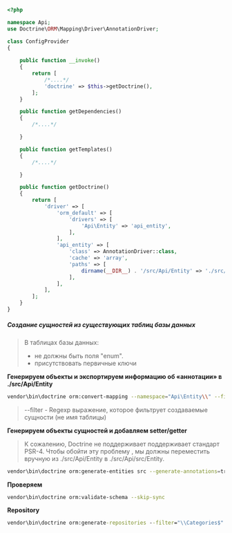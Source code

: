 ```php
<?php

namespace Api;
use Doctrine\ORM\Mapping\Driver\AnnotationDriver;

class ConfigProvider
{
  
    public function __invoke()
    {
        return [
			/*....*/			
            'doctrine' => $this->getDoctrine(),
        ];
    }

    public function getDependencies()
    {
        /*....*/			

    }

    public function getTemplates()
    {
        /*....*/			

    }

    public function getDoctrine()
    {
        return [
            'driver' => [
                'orm_default' => [
                    'drivers' => [
                        'Api\Entity' => 'api_entity',
                    ],
                ],
                'api_entity' => [
                    'class' => AnnotationDriver::class,
                    'cache' => 'array',
                    'paths' => [
                        dirname(__DIR__) . '/src/Api/Entity' => './src/Api/Entity',
                    ],
                ],
            ],
        ];
    }
}

```

##### Создание сущностей из существующих таблиц базы данных

> В таблицах базы данных: 
>   * не должны быть поля "enum".
>   * присутствовать первичные ключи

**Генерируем объекты и экспортируем информацию об «аннотации» в ./src/Api/Entity** 

```bash
vendor\bin\doctrine orm:convert-mapping --namespace="Api\Entity\\" --filter="\\Categories$" --force --from-database annotation src
```

> --filter - Regexp выражение, которое фильтрует создаваемые сущности (не имя таблицы)

**Генерируем объекты сущностей и добавляем setter/getter**

> К сожалению, Doctrine не поддерживает поддерживает стандарт PSR-4. Чтобы обойти эту проблему , мы должны переместить вручную из ./src/Api/Entity в ./src/Api/src/Entity.

```bash
vendor\bin\doctrine orm:generate-entities src --generate-annotations=true --filter="\\Manufacture"
```

**Проверяем**

```bash
vendor\bin\doctrine orm:validate-schema --skip-sync
```

**Repository**
```cmd
vendor\bin\doctrine orm:generate-repositories --filter="\\Categories$" src
```